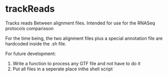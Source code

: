 # trackReads
Tracks reads Between alignment files. Intended for use for the RNASeq protocols comparisson

For the time being, the two alignment files plus a special annotation file are hardcoded inside the .sh file. 

For future development:
1. Write a function to process any GTF file and not have to do it 
2. Put all files in a seperate place inthe shell script

